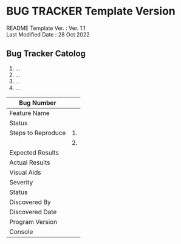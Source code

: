 # BUG TRACKER Template Version
README Template Ver.        : Ver. 1.1 <br>
Last Modified Date          : 28 Oct 2022 <br>


## Bug Tracker Catolog
1. ...
2. ...
3. ...
4. ...


| Bug Number         |                         |
|--------------------|-------------------------|
| Feature Name       |                         |
| Status             |                         |
| Steps to Reproduce | 1.                      |
|                    | 2.                      |
| Expected Results   |                         |
| Actual Results     |                         |
| Visual Aids        |                         |
| Severity           |                         |
| Status             |                         |
| Discovered By      |                         |
| Discovered Date    |                         |
| Program Version    |                         |
| Console            |                         |